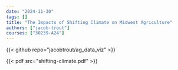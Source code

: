 ```yaml
---
date: "2024-11-30"
tags: []
title: "The Impacts of Shifting Climate on Midwest Agriculture"
authors: ["jacob-trout"]
courses: ["30239-A24"]
---
```


{{< github repo="jacobtrout/ag_data_viz" >}}

{{< pdf src="shifting-climate.pdf" >}}
